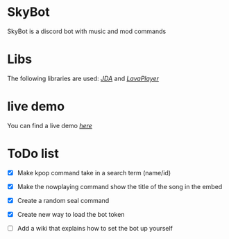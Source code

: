 # SkyBot
SkyBot is a discord bot with music and mod commands

# Libs
The following libraries are used:
[_JDA_](https://github.com/DV8FromTheWorld/JDA) 
and 
[_LavaPlayer_](https://github.com/sedmelluq/lavaplayer)


# live demo
You can find a live demo [_here_](https://discord.gg/XBQ9xAT)

# ToDo list
- [x] Make kpop command take in a search term (name/id)
- [X] Make the nowplaying command show the title of the song in the embed
- [X] Create a random seal command
- [X] Create new way to load the bot token
- [ ] Add a wiki that explains how to set the bot up yourself

